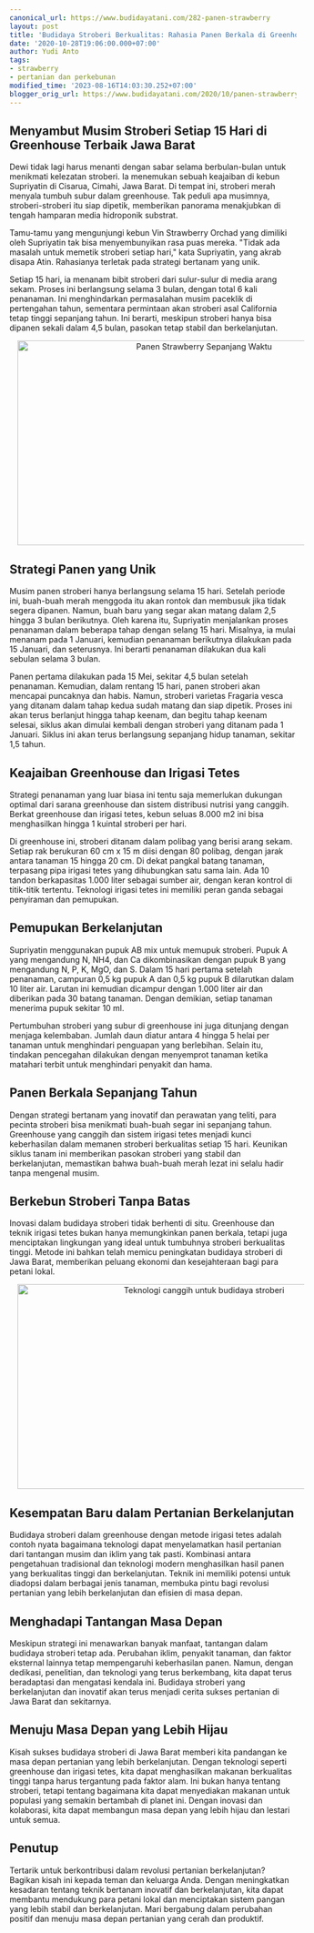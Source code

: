 ```yaml
---
canonical_url: https://www.budidayatani.com/282-panen-strawberry
layout: post
title: 'Budidaya Stroberi Berkualitas: Rahasia Panen Berkala di Greenhouse'
date: '2020-10-28T19:06:00.000+07:00'
author: Yudi Anto
tags:
- strawberry
- pertanian dan perkebunan
modified_time: '2023-08-16T14:03:30.252+07:00'
blogger_orig_url: https://www.budidayatani.com/2020/10/panen-strawberry-sepanjang-waktu.html
---
```


<h2>Menyambut Musim Stroberi Setiap 15 Hari di Greenhouse Terbaik Jawa Barat</h2><p>Dewi tidak lagi harus menanti dengan sabar selama berbulan-bulan untuk menikmati kelezatan stroberi. Ia menemukan sebuah keajaiban di kebun Supriyatin di Cisarua, Cimahi, Jawa Barat. Di tempat ini, stroberi merah menyala tumbuh subur dalam greenhouse. Tak peduli apa musimnya, stroberi-stroberi itu siap dipetik, memberikan panorama menakjubkan di tengah hamparan media hidroponik substrat.</p><p>Tamu-tamu yang mengunjungi kebun Vin Strawberry Orchad yang dimiliki oleh Supriyatin tak bisa menyembunyikan rasa puas mereka. "Tidak ada masalah untuk memetik stroberi setiap hari," kata Supriyatin, yang akrab disapa Atin. Rahasianya terletak pada strategi bertanam yang unik.</p><p>Setiap 15 hari, ia menanam bibit stroberi dari sulur-sulur di media arang sekam. Proses ini berlangsung selama 3 bulan, dengan total 6 kali penanaman. Ini menghindarkan permasalahan musim paceklik di pertengahan tahun, sementara permintaan akan stroberi asal California tetap tinggi sepanjang tahun. Ini berarti, meskipun stroberi hanya bisa dipanen sekali dalam 4,5 bulan, pasokan tetap stabil dan berkelanjutan.</p><div class="separator" style="clear: both; text-align: center;"><a href="https://blogger.googleusercontent.com/img/b/R29vZ2xl/AVvXsEijySO4HTJc-t40Vek3gcmzIi2BiUxtKTyxUWG5ZUz39ZAXr1eKIxp2o9LM0N_aNdlJKAU-qV8NOPdsTBImMiwvKPqe1JE4zDDsKQaKaZ_Wl4b4eUDAErPWVArC2m-b9fEb2VLUJMUyYRmKCOiHzESi9N9RdfsAFsh_9aGVH4Ixgk-a4pJIFL9V7k1XQPOP/s2133/strawberry.jpg" imageanchor="1" style="margin-left: 1em; margin-right: 1em;"><img alt="Panen Strawberry Sepanjang Waktu" border="0" data-original-height="1200" data-original-width="2133" height="360" src="https://blogger.googleusercontent.com/img/b/R29vZ2xl/AVvXsEijySO4HTJc-t40Vek3gcmzIi2BiUxtKTyxUWG5ZUz39ZAXr1eKIxp2o9LM0N_aNdlJKAU-qV8NOPdsTBImMiwvKPqe1JE4zDDsKQaKaZ_Wl4b4eUDAErPWVArC2m-b9fEb2VLUJMUyYRmKCOiHzESi9N9RdfsAFsh_9aGVH4Ixgk-a4pJIFL9V7k1XQPOP/w640-h360/strawberry.jpg" width="640" /></a></div><h2>Strategi Panen yang Unik</h2><p>Musim panen stroberi hanya berlangsung selama 15 hari. Setelah periode ini, buah-buah merah menggoda itu akan rontok dan membusuk jika tidak segera dipanen. Namun, buah baru yang segar akan matang dalam 2,5 hingga 3 bulan berikutnya. Oleh karena itu, Supriyatin menjalankan proses penanaman dalam beberapa tahap dengan selang 15 hari. Misalnya, ia mulai menanam pada 1 Januari, kemudian penanaman berikutnya dilakukan pada 15 Januari, dan seterusnya. Ini berarti penanaman dilakukan dua kali sebulan selama 3 bulan.</p><p>Panen pertama dilakukan pada 15 Mei, sekitar 4,5 bulan setelah penanaman. Kemudian, dalam rentang 15 hari, panen stroberi akan mencapai puncaknya dan habis. Namun, stroberi varietas Fragaria vesca yang ditanam dalam tahap kedua sudah matang dan siap dipetik. Proses ini akan terus berlanjut hingga tahap keenam, dan begitu tahap keenam selesai, siklus akan dimulai kembali dengan stroberi yang ditanam pada 1 Januari. Siklus ini akan terus berlangsung sepanjang hidup tanaman, sekitar 1,5 tahun.</p><h2>Keajaiban Greenhouse dan Irigasi Tetes</h2><p>Strategi penanaman yang luar biasa ini tentu saja memerlukan dukungan optimal dari sarana greenhouse dan sistem distribusi nutrisi yang canggih. Berkat greenhouse dan irigasi tetes, kebun seluas 8.000 m2 ini bisa menghasilkan hingga 1 kuintal stroberi per hari.</p><p>Di greenhouse ini, stroberi ditanam dalam polibag yang berisi arang sekam. Setiap rak berukuran 60 cm x 15 m diisi dengan 80 polibag, dengan jarak antara tanaman 15 hingga 20 cm. Di dekat pangkal batang tanaman, terpasang pipa irigasi tetes yang dihubungkan satu sama lain. Ada 10 tandon berkapasitas 1.000 liter sebagai sumber air, dengan keran kontrol di titik-titik tertentu. Teknologi irigasi tetes ini memiliki peran ganda sebagai penyiraman dan pemupukan.</p><h2>Pemupukan Berkelanjutan</h2><p>Supriyatin menggunakan pupuk AB mix untuk memupuk stroberi. Pupuk A yang mengandung N, NH4, dan Ca dikombinasikan dengan pupuk B yang mengandung N, P, K, MgO, dan S. Dalam 15 hari pertama setelah penanaman, campuran 0,5 kg pupuk A dan 0,5 kg pupuk B dilarutkan dalam 10 liter air. Larutan ini kemudian dicampur dengan 1.000 liter air dan diberikan pada 30 batang tanaman. Dengan demikian, setiap tanaman menerima pupuk sekitar 10 ml.</p><p>Pertumbuhan stroberi yang subur di greenhouse ini juga ditunjang dengan menjaga kelembaban. Jumlah daun diatur antara 4 hingga 5 helai per tanaman untuk menghindari penguapan yang berlebihan. Selain itu, tindakan pencegahan dilakukan dengan menyemprot tanaman ketika matahari terbit untuk menghindari penyakit dan hama.</p><h2>Panen Berkala Sepanjang Tahun</h2><p>Dengan strategi bertanam yang inovatif dan perawatan yang teliti, para pecinta stroberi bisa menikmati buah-buah segar ini sepanjang tahun. Greenhouse yang canggih dan sistem irigasi tetes menjadi kunci keberhasilan dalam memanen stroberi berkualitas setiap 15 hari. Keunikan siklus tanam ini memberikan pasokan stroberi yang stabil dan berkelanjutan, memastikan bahwa buah-buah merah lezat ini selalu hadir tanpa mengenal musim.</p><h2>Berkebun Stroberi Tanpa Batas</h2><p>Inovasi dalam budidaya stroberi tidak berhenti di situ. Greenhouse dan teknik irigasi tetes bukan hanya memungkinkan panen berkala, tetapi juga menciptakan lingkungan yang ideal untuk tumbuhnya stroberi berkualitas tinggi. Metode ini bahkan telah memicu peningkatan budidaya stroberi di Jawa Barat, memberikan peluang ekonomi dan kesejahteraan bagi para petani lokal.</p><div class="separator" style="clear: both; text-align: center;"><a href="https://blogger.googleusercontent.com/img/b/R29vZ2xl/AVvXsEjt1wNKOz16AphUwfP40bqyucdZxb2NZNfBxN6Z0WP_fiulERaNW-Je55IOpH-Y5oTlBAwUAeIJCGaS_Eq_ocrC8Di8ljd264jrWcRHa0urpP3gU40UEoskJuWG2f8kUwjIgdsQ06N8fwLViDdgnTH0Xk5T53s5Gi2g6G0wJ4rqVcqQ0mGWWidfNDEwbWTm/s2133/tanaman.jpg" imageanchor="1" style="margin-left: 1em; margin-right: 1em;"><img alt="Teknologi canggih untuk budidaya stroberi" border="0" data-original-height="1200" data-original-width="2133" height="360" src="https://blogger.googleusercontent.com/img/b/R29vZ2xl/AVvXsEjt1wNKOz16AphUwfP40bqyucdZxb2NZNfBxN6Z0WP_fiulERaNW-Je55IOpH-Y5oTlBAwUAeIJCGaS_Eq_ocrC8Di8ljd264jrWcRHa0urpP3gU40UEoskJuWG2f8kUwjIgdsQ06N8fwLViDdgnTH0Xk5T53s5Gi2g6G0wJ4rqVcqQ0mGWWidfNDEwbWTm/w640-h360/tanaman.jpg" width="640" /></a></div><h2>Kesempatan Baru dalam Pertanian Berkelanjutan</h2><p>Budidaya stroberi dalam greenhouse dengan metode irigasi tetes adalah contoh nyata bagaimana teknologi dapat menyelamatkan hasil pertanian dari tantangan musim dan iklim yang tak pasti. Kombinasi antara pengetahuan tradisional dan teknologi modern menghasilkan hasil panen yang berkualitas tinggi dan berkelanjutan. Teknik ini memiliki potensi untuk diadopsi dalam berbagai jenis tanaman, membuka pintu bagi revolusi pertanian yang lebih berkelanjutan dan efisien di masa depan.</p><h2>Menghadapi Tantangan Masa Depan</h2><p>Meskipun strategi ini menawarkan banyak manfaat, tantangan dalam budidaya stroberi tetap ada. Perubahan iklim, penyakit tanaman, dan faktor eksternal lainnya tetap mempengaruhi keberhasilan panen. Namun, dengan dedikasi, penelitian, dan teknologi yang terus berkembang, kita dapat terus beradaptasi dan mengatasi kendala ini. Budidaya stroberi yang berkelanjutan dan inovatif akan terus menjadi cerita sukses pertanian di Jawa Barat dan sekitarnya.</p><h2>Menuju Masa Depan yang Lebih Hijau</h2><p>Kisah sukses budidaya stroberi di Jawa Barat memberi kita pandangan ke masa depan pertanian yang lebih berkelanjutan. Dengan teknologi seperti greenhouse dan irigasi tetes, kita dapat menghasilkan makanan berkualitas tinggi tanpa harus tergantung pada faktor alam. Ini bukan hanya tentang stroberi, tetapi tentang bagaimana kita dapat menyediakan makanan untuk populasi yang semakin bertambah di planet ini. Dengan inovasi dan kolaborasi, kita dapat membangun masa depan yang lebih hijau dan lestari untuk semua.</p><h2>Penutup</h2><p>Tertarik untuk berkontribusi dalam revolusi pertanian berkelanjutan? Bagikan kisah ini kepada teman dan keluarga Anda. Dengan meningkatkan kesadaran tentang teknik bertanam inovatif dan berkelanjutan, kita dapat membantu mendukung para petani lokal dan menciptakan sistem pangan yang lebih stabil dan berkelanjutan. Mari bergabung dalam perubahan positif dan menuju masa depan pertanian yang cerah dan produktif.</p>
